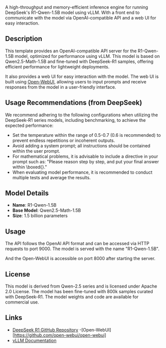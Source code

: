 A high-throughput and memory-efficient inference engine for running DeepSeek's R1-Qwen-1.5B model using vLLM.
With a front end to communicate with the model via OpenAI-compatible API and a web UI for easy interaction.

## Description

This template provides an OpenAI-compatible API server for the R1-Qwen-1.5B model, optimized for performance using vLLM. This model is based on Qwen2.5-Math-1.5B and fine-tuned with DeepSeek-R1 samples, offering efficient performance for lightweight deployments.

It also provides a web UI for easy interaction with the model. The web UI is built using [Open-WebUI](https://github.com/open-webui/open-webui), allowing users to input prompts and receive responses from the model in a user-friendly interface.

## Usage Recommendations (from DeepSeek)

We recommend adhering to the following configurations when utilizing the DeepSeek-R1 series models, including benchmarking, to achieve the expected performance:

- Set the temperature within the range of 0.5-0.7 (0.6 is recommended) to prevent endless repetitions or incoherent outputs.
- Avoid adding a system prompt; all instructions should be contained within the user prompt.
- For mathematical problems, it is advisable to include a directive in your prompt such as: "Please reason step by step, and put your final answer within \boxed{}."
- When evaluating model performance, it is recommended to conduct multiple tests and average the results.

## Model Details

- **Name**: R1-Qwen-1.5B
- **Base Model**: Qwen2.5-Math-1.5B
- **Size**: 1.5 billion parameters

## Usage

The API follows the OpenAI API format and can be accessed via HTTP requests to port 9000. The model is served with the name "R1-Qwen-1.5B".

And the Open-WebUI is accessible on port 8000 after starting the server.

## License

This model is derived from Qwen-2.5 series and is licensed under Apache 2.0 License. The model has been fine-tuned with 800k samples curated with DeepSeek-R1. The model weights and code are available for commercial use.

## Links

- [DeepSeek R1 GitHub Repository](https://github.com/deepseek-ai/DeepSeek-R1)
-[Open-WebUI][https://github.com/open-webui/open-webui]
- [vLLM Documentation](https://github.com/vllm-project/vllm)

